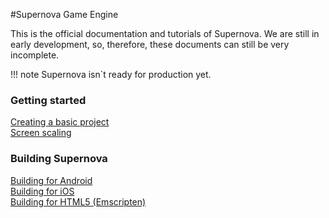 #Supernova Game Engine

This is the official documentation and tutorials of Supernova. We are still in early development, so, therefore, these documents can still be very incomplete.

!!! note
    Supernova isn`t ready for production yet.

### Getting started

[Creating a basic project](getting-started/creating-a-basic-project)  
[Screen scaling](getting-started/screen-scaling)

### Building Supernova

[Building for Android](building/building-for-android)  
[Building for iOS](buildingbuilding-for-ios)  
[Building for HTML5 (Emscripten)](building/building-for-html5)

